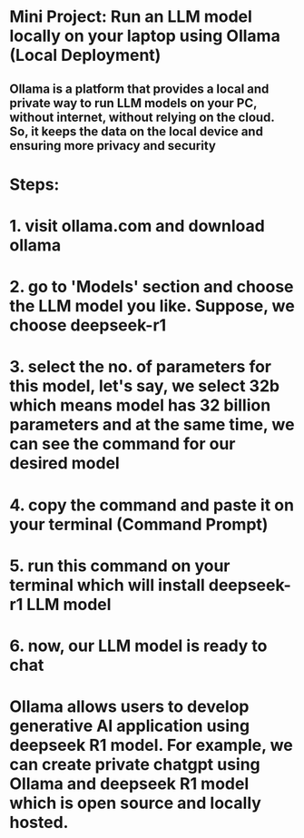 # Mini Project: Run an LLM model locally on your laptop using Ollama (Local Deployment)
## Ollama is a platform that provides a local and private way to run LLM models on your PC, without internet, without relying on the cloud. So, it keeps the data on the local device and ensuring more privacy and security

# Steps:
# 1. visit ollama.com and download ollama 
# 2. go to 'Models' section and choose the LLM model you like. Suppose, we choose deepseek-r1 
# 3. select the no. of parameters for this model, let's say, we select 32b which means model has 32 billion parameters and at the same time, we can see the command for our desired model
# 4. copy the command and paste it on your terminal (Command Prompt)
# 5. run this command on your terminal which will install deepseek-r1 LLM model 
# 6. now, our LLM model is ready to chat 

# Ollama allows users to develop generative AI application using deepseek R1 model. For example, we can create private chatgpt using Ollama and deepseek R1 model which is open source and locally hosted. 
